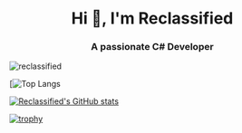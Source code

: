 <h1 align="center">Hi 👋, I'm Reclassified</h1>
<h3 align="center">A passionate C# Developer</h3>

<p align="left"> <img src="https://komarev.com/ghpvc/?username=reclassified&label=Profile%20views&color=0e75b6&style=flat" alt="reclassified" /> </p>

[![Top Langs](https://github-readme-stats.vercel.app/api/top-langs/?username=Reclassified&count_private=true&layout=compact&hide_border=true&theme=gruvbox&langs_count=10&exclude_repo=github-readme-stats)

[![Reclassified's GitHub stats](https://github-readme-stats.vercel.app/api?username=Reclassified&include_all_commits=true&count_private=true&show_icons=true&hide_border=true&theme=gruvbox&exclude_repo=github-readme-stats)](https://github.com/Reclassified/github-readme-stats)

[![trophy](https://github-profile-trophy.vercel.app/?username=Reclassified&theme=onedark)](https://github.com/ryo-ma/github-profile-trophy)
